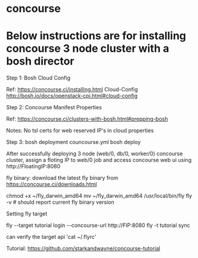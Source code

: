 # concourse
# Below instructions are for installing concourse 3 node cluster with a bosh director

Step 1:
Bosh Cloud Config

Ref:
https://concourse.ci/installing.html
Cloud-Config
http://bosh.io/docs/openstack-cpi.html#cloud-config

Step 2:
Concourse Manifest Properties

Ref: https://concourse.ci/clusters-with-bosh.html#prepping-bosh

Notes: No tsl certs for web
       reserved IP's in cloud properties

Step 3:
bosh deployment councourse.yml
bosh deploy

After successfully deploying 3 node (web/0, db/0, worker/0) concourse cluster, assign a floting IP to web/0 job and access concourse web ui using http://FloatingIP:8080 

fly binary:
download the latest fly binary from https://concourse.ci/downloads.html

chmod +x ~/fly_darwin_amd64
mv ~/fly_darwin_amd64 /usr/local/bin/fly
fly -v # should report current fly binary version 

Setting fly target

fly --target tutorial login  --concourse-url http://FIP:8080
fly -t tutorial sync

can verify the target api 'cat ~/.flyrc'

Tutorial:
https://github.com/starkandwayne/concourse-tutorial
